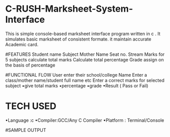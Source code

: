 # C-RUSH-Marksheet-System-Interface
This is simple console-based marksheet interface program written in c . It simulates basic marksheet of consistent formate.
it maintain accurate Academic card.

#FEATURES
Student name 
Subject
Mother Name
Seat no. 
Stream
Marks for 5 subjects 
calculate total marks
Calculate total percentage
Grade assign on the basis of percentage

#FUNCTIONAL FLOW
 User enter their school/college Name
 Enter a class/mother name/student full name etc 
Enter a correct marks for selected subject 
     •give total marks
     •percentage 
     •grade 
     •Result ( Pass or Fail)

# TECH USED
•Language :c
•Compiler:GCC/Any C Compiler
•Platform : Terminal/Console 

#SAMPLE OUTPUT 


    
